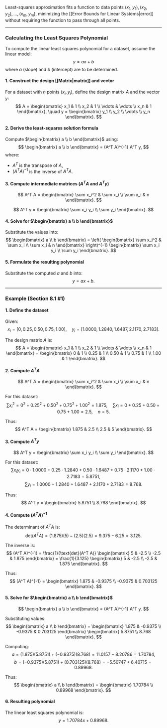 
Least-squares approximation fits a function to data points $(x_1, y_1), (x_2, y_2), \dots, (x_m, y_m)$, minimizing the [[Error Bounds for Linear Systems|error]] without requiring the function to pass through all points.

---

### Calculating the Least Squares Polynomial

To compute the linear least squares polynomial for a dataset, assume the linear model:
$$
y = ax + b
$$
where $a$ (slope) and $b$ (intercept) are to be determined.

#### 1. Construct the design [[Matrix|matrix]] and vector

For a dataset with $n$ points $(x_i, y_i)$, define the design matrix $A$ and the vector $y$:
   $$
   A = \begin{bmatrix} x_1 & 1 \\ x_2 & 1 \\ \vdots & \vdots \\ x_n & 1 \end{bmatrix}, \quad
   y = \begin{bmatrix} y_1 \\ y_2 \\ \vdots \\ y_n \end{bmatrix}.
   $$

#### 2. Derive the least-squares solution formula

Compute $\begin{bmatrix} a \\ b \end{bmatrix}$ using:
   $$
   \begin{bmatrix} a \\ b \end{bmatrix} = (A^T A)^{-1} A^T y,
   $$
where:
   - $A^T$ is the transpose of $A$,
   - $(A^T A)^{-1}$ is the inverse of $A^T A$.

#### 3. Compute intermediate matrices ($A^{T}A$ and $A^{T}y$)

$$
     A^T A = \begin{bmatrix}
     \sum x_i^2 & \sum x_i \\
     \sum x_i & n
     \end{bmatrix}.
     $$

$$
     A^T y = \begin{bmatrix}
     \sum x_i y_i \\
     \sum y_i
     \end{bmatrix}.
     $$

#### 4. Solve for $\begin{bmatrix} a \\ b \end{bmatrix}$

Substitute the values into:
   $$
   \begin{bmatrix} a \\ b \end{bmatrix} = \left( \begin{bmatrix}
   \sum x_i^2 & \sum x_i \\
   \sum x_i & n
   \end{bmatrix} \right)^{-1} \begin{bmatrix}
   \sum x_i y_i \\
   \sum y_i
   \end{bmatrix}.
   $$

#### 5. Formulate the resulting polynomial  

Substitute the computed $a$ and $b$ into:
$$
   y = ax + b.
   $$

---

### Example (Section 8.1 #1)

#### 1. Define the dataset
Given:
$$ x_i = [0, 0.25, 0.50, 0.75, 1.00], \quad y_i = [1.0000, 1.2840, 1.6487, 2.1170, 2.7183]. $$

The design matrix $A$ is:
$$
A = \begin{bmatrix} x_1 & 1 \\ x_2 & 1 \\ \vdots & \vdots \\ x_n & 1 \end{bmatrix} = \begin{bmatrix} 0 & 1 \\ 0.25 & 1 \\ 0.50 & 1 \\ 0.75 & 1 \\ 1.00 & 1 \end{bmatrix}.
$$

#### 2. Compute $A^T A$
$$
A^T A = \begin{bmatrix} \sum x_i^2 & \sum x_i \\ \sum x_i & n \end{bmatrix}.
$$

For this dataset:
$$
\sum x_i^2 = 0^2 + 0.25^2 + 0.50^2 + 0.75^2 + 1.00^2 = 1.875, \quad
\sum x_i = 0 + 0.25 + 0.50 + 0.75 + 1.00 = 2.5, \quad
n = 5.
$$

Thus:
$$
A^T A = \begin{bmatrix} 1.875 & 2.5 \\ 2.5 & 5 \end{bmatrix}.
$$

#### 3. Compute $A^T y$
$$
A^T y = \begin{bmatrix} \sum x_i y_i \\ \sum y_i \end{bmatrix}.
$$

For this dataset:
$$
\sum x_i y_i = 0 \cdot 1.0000 + 0.25 \cdot 1.2840 + 0.50 \cdot 1.6487 + 0.75 \cdot 2.1170 + 1.00 \cdot 2.7183 = 5.8751,
$$
$$
\sum y_i = 1.0000 + 1.2840 + 1.6487 + 2.1170 + 2.7183 = 8.768.
$$

Thus:
$$
A^T y = \begin{bmatrix} 5.8751 \\ 8.768 \end{bmatrix}.
$$

#### 4. Compute $(A^T A)^{-1}$
The determinant of $A^T A$ is:
$$
\text{det}(A^T A) = (1.875)(5) - (2.5)(2.5) = 9.375 - 6.25 = 3.125.
$$

The inverse is:
$$
(A^T A)^{-1} = \frac{1}{\text{det}(A^T A)} \begin{bmatrix} 5 & -2.5 \\ -2.5 & 1.875 \end{bmatrix} = \frac{1}{3.125} \begin{bmatrix} 5 & -2.5 \\ -2.5 & 1.875 \end{bmatrix}.
$$

Thus:
$$
(A^T A)^{-1} = \begin{bmatrix} 1.875 & -0.9375 \\ -0.9375 & 0.703125 \end{bmatrix}.
$$

#### 5. Solve for $\begin{bmatrix} a \\ b \end{bmatrix}$
$$
\begin{bmatrix} a \\ b \end{bmatrix} = (A^T A)^{-1} A^T y.
$$

Substituting values:
$$
\begin{bmatrix} a \\ b \end{bmatrix} = \begin{bmatrix} 1.875 & -0.9375 \\ -0.9375 & 0.703125 \end{bmatrix} \begin{bmatrix} 5.8751 \\ 8.768 \end{bmatrix}.
$$

Computing:
$$
a = (1.875)(5.8751) + (-0.9375)(8.768) = 11.0157 - 8.20786 = 1.70784,
$$
$$
b = (-0.9375)(5.8751) + (0.703125)(8.768) = -5.50747 + 6.40715 = 0.89968.
$$

Thus:
$$
\begin{bmatrix} a \\ b \end{bmatrix} = \begin{bmatrix} 1.70784 \\ 0.89968 \end{bmatrix}.
$$

#### 6. Resulting polynomial
The linear least squares polynomial is:
$$
y = 1.70784x + 0.89968.
$$
